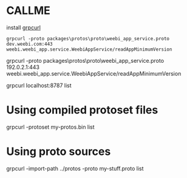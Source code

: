 # CALLME

install [grpcurl](https://github.com/fullstorydev/grpcurl)

`grpcurl -proto packages\protos\proto\weebi_app_service.proto dev.weebi.com:443 weebi.weebi_app.service.WeebiAppService/readAppMinimumVersion`

grpcurl -proto packages\protos\proto\weebi_app_service.proto 192.0.2.1:443 weebi.weebi_app.service.WeebiAppService/readAppMinimumVersion

grpcurl localhost:8787 list

# Using compiled protoset files
grpcurl -protoset my-protos.bin list

# Using proto sources
grpcurl -import-path ../protos -proto my-stuff.proto list